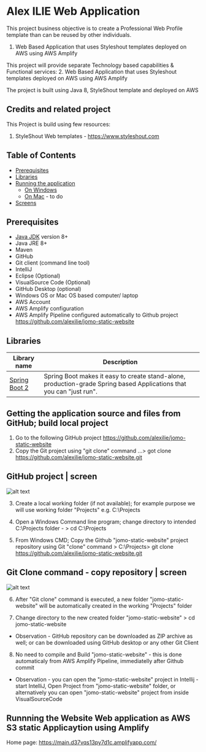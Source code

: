 # Alex ILIE Web Application

This project business objective is to create a Professional Web Profile template than can be reused by other individuals. 
1. Web Based Application that uses Styleshout templates deployed on AWS using AWS Amplify

This project will provide separate Technology based capabilities & Functional services:
2. Web Based Application that uses Styleshout templates deployed on AWS using AWS Amplify

The project is built using Java 8, StyleShout template and deployed on AWS

## Credits and related project
This Project is build using few resources:
1. StyleShout Web templates - https://www.styleshout.com


## Table of Contents
* [Prerequisites](#prerequisites)
* [Libraries](#libraries)
* [Running the application](#running-the-application)
    * [On Windows](#on-windows)
    * [On Mac](#on-mac) - to do
* [Screens](#screens)

## Prerequisites
- [Java JDK](https://www.oracle.com/pl/java/technologies/javase-downloads.html) version 8+
- Java JRE 8+
- Maven 
- GitHub
- Git client (command line tool)
- IntelliJ 
- Eclipse (Optional) 
- VisualSource Code (Optional) 
- GitHub Desktop (optional)
- Windows OS or Mac OS  based computer/ laptop
- AWS Account
- AWS Amplify configuration
- AWS Amplify Pipeline configured automatically to Github project https://github.com/alexilie/jomo-static-website

## Libraries
| Library name                                                                                                     | Description                                                                                                                          |
|------------------------------------------------------------------------------------------------------------------|--------------------------------------------------------------------------------------------------------------------------------------|
| [Spring Boot 2](https://spring.io/projects/spring-boot)                                                          | Spring Boot makes it easy to create stand-alone, production-grade Spring based Applications that you can "just run".                 |
                                                            
## Getting the application source and files from GitHub; build local project
1. Go to the following GitHub project https://github.com/alexilie/jomo-static-website
2. Copy the Git project using "git clone" command ...> got clone https://github.com/alexilie/jomo-static-website.git

## GitHub project  | screen
![alt text](https://main.d37vqs13py7d1c.amplifyapp.com/images/metamodel/jomo-metamodel-web-img-1.PNG "Screen 1")

3. Create a local working folder (if not available); for example purpose we will use working folder "Projects" e.g. C:\Projects

4. Open a Windows Command line program; change directory to intended C:\Projects folder - > cd C:\Projects

5. From Windows CMD; Copy the Github "jomo-static-website" project repository using Git "clone" command > C:\Projects> git clone https://github.com/alexilie/jomo-static-website.git
## Git Clone command  - copy repository | screen
![alt text](https://main.d37vqs13py7d1c.amplifyapp.com/images/metamodel/jomo-metamodel-web-img-2.PNG "Screen 2")

6. After "Git clone" command is executed, a new folder "jomo-static-website" will be automatically created in the working "Projects" folder

7. Change directory to the new created folder "jomo-static-website" > cd jomo-static-website

* Observation - GitHub repository can be downloaded as ZIP archive as well; or can be downloaded using GitHub desktop or any other Git Client 

8. No need to compile and Build "jomo-static-website" - this is done automaticaly from AWS Amplify Pipeline, immediatelly after Github commit

* Observation - you can open the "jomo-static-website" project in Intellij - start IntelliJ, Open Project from "jomo-static-website" folder, 
or alternatively you can open "jomo-static-website" project from inside VisualSourceCode 


## Runnning the Website Web application as AWS S3 static Applicaytion using Amplify

Home page: https://main.d37vqs13py7d1c.amplifyapp.com/

